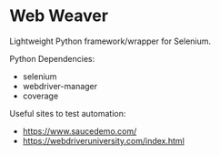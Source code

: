 # Web Weaver

Lightweight Python framework/wrapper for Selenium. 


Python Dependencies:

* selenium
* webdriver-manager
* coverage

Useful sites to test automation:

* https://www.saucedemo.com/
* https://webdriveruniversity.com/index.html
